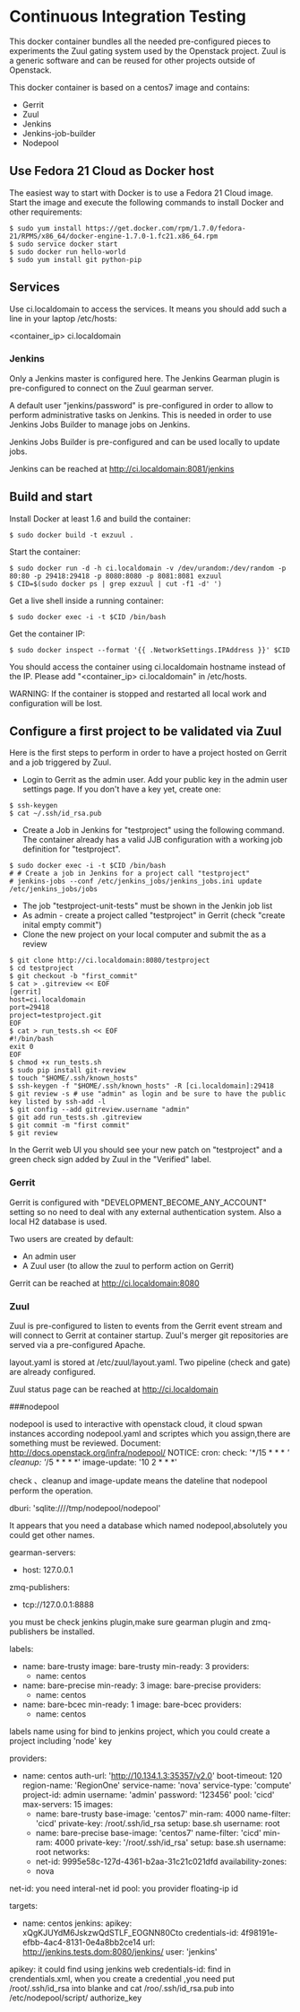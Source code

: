 Continuous Integration Testing
=====================================================

This docker container bundles all the needed pre-configured pieces
to experiments the Zuul gating system used by the Openstack project.
Zuul is a generic software and can be reused for other projects outside
of Openstack.

This docker container is based on a centos7 image and contains:

- Gerrit
- Zuul
- Jenkins
- Jenkins-job-builder
- Nodepool

Use Fedora 21 Cloud as Docker host
----------------------------------
The easiest way to start with Docker is to use a Fedora 21 Cloud image. Start
the image and execute the following commands to install Docker and other
requirements:

```
$ sudo yum install https://get.docker.com/rpm/1.7.0/fedora-21/RPMS/x86_64/docker-engine-1.7.0-1.fc21.x86_64.rpm
$ sudo service docker start
$ sudo docker run hello-world
$ sudo yum install git python-pip
```


Services
--------

Use ci.localdomain to access the services. It means you should
add such a line in your laptop /etc/hosts:

<container_ip> ci.localdomain


### Jenkins

Only a Jenkins master is configured here.
The Jenkins Gearman plugin is pre-configured to connect on the Zuul gearman
server.

A default user "jenkins/password" is pre-configured in order to allow
to perform administrative tasks on Jenkins. This is needed in order
to use Jenkins Jobs Builder to manage jobs on Jenkins.

Jenkins Jobs Builder is pre-configured and can be used locally to update jobs.

Jenkins can be reached at http://ci.localdomain:8081/jenkins


Build and start
---------------

Install Docker at least 1.6 and build the container:

```
$ sudo docker build -t exzuul .
```

Start the container:

```
$ sudo docker run -d -h ci.localdomain -v /dev/urandom:/dev/random -p 80:80 -p 29418:29418 -p 8080:8080 -p 8081:8081 exzuul
$ CID=$(sudo docker ps | grep exzuul | cut -f1 -d' ')
```

Get a live shell inside a running container:

```
$ sudo docker exec -i -t $CID /bin/bash
```

Get the container IP:

```
$ sudo docker inspect --format '{{ .NetworkSettings.IPAddress }}' $CID
```

You should access the container using ci.localdomain hostname instead
of the IP. Please add "<container_ip> ci.localdomain" in /etc/hosts.


WARNING: If the container is stopped and restarted all local work and
configuration will be lost.


Configure a first project to be validated via Zuul
--------------------------------------------------

Here is the first steps to perform in order to have a project hosted on Gerrit
and a job triggered by Zuul.

* Login to Gerrit as the admin user. Add your public key in the admin user
  settings page. If you don't have a key yet, create one:
```
$ ssh-keygen
$ cat ~/.ssh/id_rsa.pub
```
* Create a Job in Jenkins for "testproject" using the following command. The
  container already has a valid JJB configuration with a working job definition
  for "testproject".

```
$ sudo docker exec -i -t $CID /bin/bash
# # Create a job in Jenkins for a project call "testproject"
# jenkins-jobs --conf /etc/jenkins_jobs/jenkins_jobs.ini update /etc/jenkins_jobs/jobs
```

- The job "testproject-unit-tests" must be shown in the Jenkin job list
- As admin - create a project called "testproject" in Gerrit (check "create inital empty commit")
- Clone the new project on your local computer and submit the as a review

```
$ git clone http://ci.localdomain:8080/testproject
$ cd testproject
$ git checkout -b "first_commit"
$ cat > .gitreview << EOF
[gerrit]
host=ci.localdomain
port=29418
project=testproject.git
EOF
$ cat > run_tests.sh << EOF
#!/bin/bash
exit 0
EOF
$ chmod +x run_tests.sh
$ sudo pip install git-review
$ touch "$HOME/.ssh/known_hosts"
$ ssh-keygen -f "$HOME/.ssh/known_hosts" -R [ci.localdomain]:29418
$ git review -s # use "admin" as login and be sure to have the public key listed by ssh-add -l
$ git config --add gitreview.username "admin"
$ git add run_tests.sh .gitreview
$ git commit -m "first commit"
$ git review
```

In the Gerrit web UI you should see your new patch on "testproject" and a green check
sign added by Zuul in the "Verified" label.

### Gerrit

Gerrit is configured with "DEVELOPMENT_BECOME_ANY_ACCOUNT" setting so
no need to deal with any external authentication system. Also a local H2
database is used.

Two users are created by default:

- An admin user
- A Zuul user (to allow the zuul to perform action on Gerrit)

Gerrit can be reached at http://ci.localdomain:8080

### Zuul

Zuul is pre-configured to listen to events from the Gerrit event stream
and will connect to Gerrit at container startup. Zuul's merger
git repositories are served via a pre-configured Apache.

layout.yaml is stored at /etc/zuul/layout.yaml. Two pipeline (check and gate)
are already configured.

Zuul status page can be reached at http://ci.localdomain

###nodepool

nodepool is used to interactive with openstack cloud, it cloud spwan instances according 
nodepool.yaml and scriptes which you assign,there are something must be reviewed.
Document: http://docs.openstack.org/infra/nodepool/
NOTICE:
cron:
  check: '*/15 * * * *'
  cleanup: '*/5 * * * *'
  image-update: '10 2 * * *'
  
  
check 、cleanup and image-update means the dateline that nodepool perform the operation.

dburi: 'sqlite:////tmp/nodepool/nodepool'

It appears that you need a database which named nodepool,absolutely you could get other names.

gearman-servers:
  - host: 127.0.0.1

zmq-publishers:
  - tcp://127.0.0.1:8888

you must be check jenkins plugin,make sure gearman plugin and zmq-publishers be installed.


labels:
  - name: bare-trusty
    image: bare-trusty
    min-ready: 3
    providers:
      - name: centos
  - name: bare-precise
    min-ready: 3
    image: bare-precise
    providers:
      - name: centos
  - name: bare-bcec
    min-ready: 1
    image: bare-bcec
    providers:
      - name: centos

labels name using for bind to jenkins project, which you could create a project including 'node' key



providers:
  - name: centos
    auth-url: 'http://10.134.1.3:35357/v2.0'
    boot-timeout: 120
    region-name: 'RegionOne'
    service-name: 'nova'
    service-type: 'compute'
    project-id: admin
    username: 'admin'
    password: '123456'
    pool: 'cicd'
    max-servers: 15
    images:
      - name: bare-trusty
        base-image: 'centos7'
        min-ram: 4000
        name-filter: 'cicd'
        private-key: /root/.ssh/id_rsa
        setup: base.sh
        username: root
      - name: bare-precise
        base-image: 'centos7'
        name-filter: 'cicd'
        min-ram: 4000
        private-key: '/root/.ssh/id_rsa'
        setup: base.sh
        username: root
    networks:
      - net-id: 9995e58c-127d-4361-b2aa-31c21c021dfd
    availability-zones:
      - nova

net-id: you need interal-net id
pool: you provider floating-ip id

targets:
  - name: centos
    jenkins:
      apikey: xQgKJUYdM6JskzwQdSTLF_EOGNN80Cto
      credentials-id: 4f98191e-efbb-4ac4-8131-0e4a8bb2ce14
      url: http://jenkins.tests.dom:8080/jenkins/
      user: 'jenkins'
      
apikey: it could find using jenkins web
credentials-id: find in crendentials.xml, when you create a credential ,you need put /root/.ssh/id_rsa into 
blanke and cat /roo/.ssh/id_rsa.pub into /etc/nodepool/script/ authorize_key

